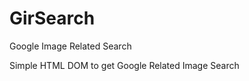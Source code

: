GirSearch
=========

Google Image Related Search

Simple HTML DOM to get Google Related Image Search
